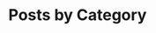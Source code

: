 ---
title: "Posts by Category"
layout: categories
permalink: /categories-backup/
author_profile: true
---